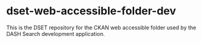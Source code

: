 # dset-web-accessible-folder-dev

This is the DSET repository for the CKAN web accessible folder used by the DASH Search development application.
